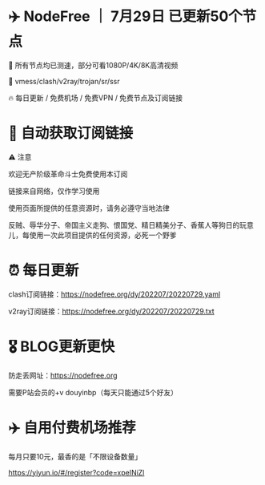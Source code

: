 # ✈️ NodeFree ｜ 7月29日 已更新50个节点

🏴‍ 所有节点均已测速，部分可看1080P/4K/8K高清视频

🎏 vmess/clash/v2ray/trojan/sr/ssr 

🔥 每日更新 / 免费机场 / 免费VPN / 免费节点及订阅链接

# 🚀 自动获取订阅链接

⚠️ 注意

欢迎无产阶级革命斗士免费使用本订阅

链接来自网络，仅作学习使用

使用页面所提供的任意资源时，请务必遵守当地法律

反贼、辱华分子、帝国主义走狗、恨国党、精日精美分子、香蕉人等狗日的玩意儿，每使用一次此项目提供的任何资源，必死一个野爹

# ⏰ 每日更新

clash订阅链接：https://nodefree.org/dy/202207/20220729.yaml

v2ray订阅链接：https://nodefree.org/dy/202207/20220729.txt

# 🎖️ BLOG更新更快

防走丢网址：https://nodefree.org

需要P站会员的+v douyinbp（每天只能通过5个好友）

# ✈️ 自用付费机场推荐
每月只要10元，最香的是「不限设备数量」

https://yiyun.io/#/register?code=xpeINiZl
